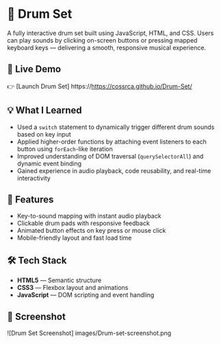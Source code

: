 # 🥁 Drum Set  
A fully interactive drum set built using JavaScript, HTML, and CSS. Users can play sounds by clicking on-screen buttons or pressing mapped keyboard keys — delivering a smooth, responsive musical experience.

## 🚀 Live Demo  
👉 [Launch Drum Set] https://https://cossrca.github.io/Drum-Set/

## 💡 What I Learned  
- Used a `switch` statement to dynamically trigger different drum sounds based on key input  
- Applied higher-order functions by attaching event listeners to each button using `forEach`-like iteration  
- Improved understanding of DOM traversal (`querySelectorAll`) and dynamic event binding  
- Gained experience in audio playback, code reusability, and real-time interactivity

## 🚀 Features  
- Key-to-sound mapping with instant audio playback  
- Clickable drum pads with responsive feedback  
- Animated button effects on key press or mouse click  
- Mobile-friendly layout and fast load time  

## 🛠️ Tech Stack  
- **HTML5** — Semantic structure  
- **CSS3** — Flexbox layout and animations  
- **JavaScript** — DOM scripting and event handling  

## 📸 Screenshot  
![Drum Set Screenshot] images/Drum-set-screenshot.png